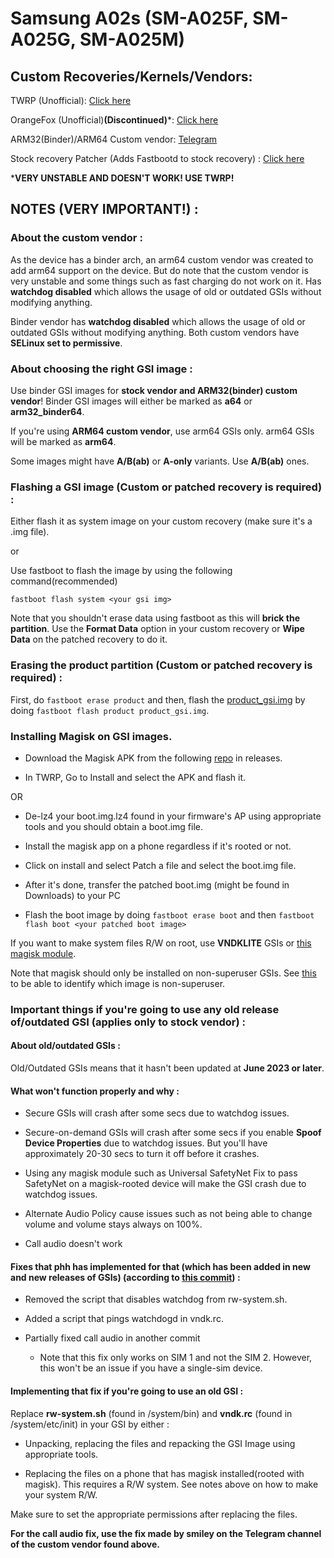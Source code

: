 # Samsung A02s (SM-A025F, SM-A025G, SM-A025M)

## Custom Recoveries/Kernels/Vendors:

TWRP (Unofficial): [Click here](https://forum.xda-developers.com/t/recovery-unofficial-twrp-for-galaxy-a02s-snapdragon.4294377/)

OrangeFox (Unofficial)**(Discontinued)***: [Click here](https://forum.xda-developers.com/t/recovery-unofficial-twrp-for-galaxy-a02s-snapdragon.4294377/)

ARM32(Binder)/ARM64 Custom vendor: [Telegram](https://t.me/samsung_galaxy_m01_a01_m11_a11)

Stock recovery Patcher (Adds Fastbootd to stock recovery) : [Click here](https://github.com/tangymc/Patch-Recovery)

***VERY UNSTABLE AND DOESN'T WORK! USE TWRP!**

## NOTES (VERY IMPORTANT!) :

### About the custom vendor :

As the device has a binder arch, an arm64 custom vendor was created to add arm64 support on the device. But do note that the custom vendor is very unstable and some things such as fast charging do not work on it. Has **watchdog disabled** which allows the usage of old or outdated GSIs without modifying anything.

Binder vendor has **watchdog disabled** which allows the usage of old or outdated GSIs without modifying anything. 
Both custom vendors have **SELinux set to permissive**.

### About choosing the right GSI image :

Use binder GSI images for **stock vendor and ARM32(binder) custom vendor**! Binder GSI images will either be marked as **a64** or **arm32_binder64**.

If you're using **ARM64 custom vendor**, use arm64 GSIs only. arm64 GSIs will be marked as **arm64**.

Some images might have **A/B(ab)** or **A-only** variants. Use **A/B(ab)** ones.

### Flashing a GSI image (**Custom or patched** recovery is required) :

Either flash it as system image on your custom recovery (make sure it's a .img file).

or

Use fastboot to flash the image by using the following command(recommended)

`fastboot flash system <your gsi img>`

Note that you shouldn't erase data using fastboot as this will **brick the partition**. Use the **Format Data** option in your custom recovery or **Wipe Data** on the patched recovery to do it.

### Erasing the product partition (**Custom or patched** recovery is required) :

First, do `fastboot erase product` and then, flash the [product_gsi.img](https://forum.xda-developers.com/attachments/product_gsi-img.5371179/) by doing `fastboot flash product product_gsi.img`. 

### Installing Magisk on GSI images.

- Download the Magisk APK from the following [repo](https://github.com/topjohnwu/Magisk) in releases.
  
- In TWRP, Go to Install and select the APK and flash it.
  

OR

- De-lz4 your boot.img.lz4 found in your firmware's AP using appropriate tools and you should obtain a boot.img file.
  
- Install the magisk app on a phone regardless if it's rooted or not.
  
- Click on install and select Patch a file and select the boot.img file.
  
- After it's done, transfer the patched boot.img (might be found in Downloads) to your PC
  
- Flash the boot image by doing `fastboot erase boot` and then `fastboot flash boot <your patched boot image>`
  

If you want to make system files R/W on root, use **VNDKLITE** GSIs or [this magisk module](https://github.com/Magisk-Modules-Alt-Repo/magisk_overlayfs).

Note that magisk should only be installed on non-superuser GSIs. See [this](https://github.com/phhusson/treble_experimentations/wiki/Frequently-Asked-Questions-%28FAQ%29#naming-conventions-that-some-gsi-buildermaintainer-uses) to be able to identify which image is non-superuser.

### Important things if you're going to use any old release of/outdated GSI (applies only to stock vendor) :

#### About old/outdated GSIs :

Old/Outdated GSIs means that it hasn't been updated at **June 2023 or later**.

#### What won't function properly and why :

- Secure GSIs will crash after some secs due to watchdog issues.
  
- Secure-on-demand GSIs will crash after some secs if you enable **Spoof Device Properties** due to watchdog issues. But you'll have approximately 20-30 secs to turn it off before it crashes.
  
- Using any magisk module such as Universal SafetyNet Fix to pass SafetyNet on a magisk-rooted device will make the GSI crash due to watchdog issues.
  
- Alternate Audio Policy cause issues such as not being able to change volume and volume stays always on 100%.
  
- Call audio doesn't work
  

#### Fixes that phh has implemented for that (which has been added in new and new releases of GSIs) (according to [this commit]()) :

- Removed the script that disables watchdog from rw-system.sh.
  
- Added a script that pings watchdogd in vndk.rc.
  
- Partially fixed call audio in another commit
  
  - Note that this fix only works on SIM 1 and not the SIM 2. However, this won't be an issue if you have a single-sim device.
    

#### Implementing that fix if you're going to use an old GSI :

Replace **rw-system.sh** (found in /system/bin) and **vndk.rc** (found in /system/etc/init) in your GSI by either :

- Unpacking, replacing the files and repacking the GSI Image using appropriate tools.
  
- Replacing the files on a phone that has magisk installed(rooted with magisk). This requires a R/W system. See notes above on how to make your system R/W.
  

Make sure to set the appropriate permissions after replacing the files.

**For the call audio fix, use the fix made by smiley on the Telegram channel of the custom vendor found above.**